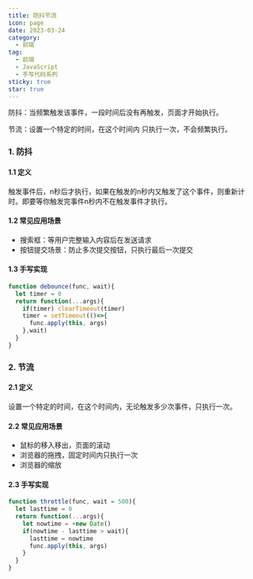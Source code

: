 ```yaml
---
title: 防抖节流
icon: page
date: 2023-03-24
category:
  - 前端
tag:
  - 前端
  - JavaScript
  - 手写代码系列
sticky: true
star: true
---
```


防抖：当频繁触发该事件，一段时间后没有再触发，页面才开始执行。

节流：设置一个特定的时间，在这个时间内 只执行一次，不会频繁执行。

<!-- more -->

### 1.  防抖

#### 1.1 定义

  触发事件后，n秒后才执行，如果在触发的n秒内又触发了这个事件，则重新计时。即要等你触发完事件n秒内不在触发事件才执行。

#### 1.2 常见应用场景

- 搜索框：等用户完整输入内容后在发送请求
- 按钮提交场景：防止多次提交按钮，只执行最后一次提交

#### 1.3 手写实现

```javascript
function debounce(func, wait){
  let timer = 0
  return function(...args){
    if(timer) clearTimeout(timer)
    timer = setTimeout(()=>{
      func.apply(this, args)
    },wait)
  }
}
```



### 2. 节流

#### 2.1 定义

设置一个特定的时间，在这个时间内，无论触发多少次事件，只执行一次。

#### 2.2 常见应用场景

- 鼠标的移入移出，页面的滚动
- 浏览器的拖拽，固定时间内只执行一次
- 浏览器的缩放

#### 2.3 手写实现

```javascript
function throttle(func, wait = 500){
  let lasttime = 0
  return function(...args){
    let nowtime = +new Date()
    if(nowtime - lasttime > wait){
      lasttime = nowtime
      func.apply(this, args)
    }
  }
}
```